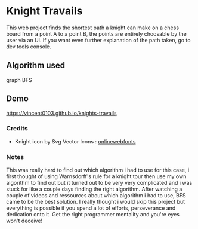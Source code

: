 
# Knight Travails

This web project finds the shortest path a knight can make on a chess board from a point A to a point B, the points are entirely choosable by the user via an UI. If you want even further explanation of the path taken, go to dev tools console.

## Algorithm used

graph BFS

## Demo

https://vincent0103.github.io/knights-travails

### Credits

- Knight icon by Svg Vector Icons : [onlinewebfonts](http://www.onlinewebfonts.com/icon)

### Notes

This was really hard to find out which algorithm i had to use for this case, i first thought of using Warnsdorff's rule for a knight tour then use my own algorithm to find out but it turned out to be very very complicated and i was stuck for like a couple days finding the right algorithm. After watching a couple of videos and ressources about which algorithm i had to use, BFS came to be the best solution. I really thought i would skip this project but everything is possible if you spend a lot of efforts, perseverance and dedication onto it. Get the right programmer mentality and you're eyes won't deceive!
